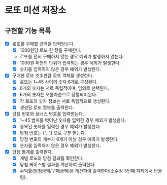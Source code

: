 # 로또 미션 저장소

## 구현할 기능 목록

- [x] 로또를 구매할 금액을 입력받는다.
    - [x] 1000원당 로또 한 장을 구매한다.
    - 로또를 전혀 구매하지 않는 경우 예외가 발생하지 않는다.
    - [x] 1000원 미만의 단위가 입력되는 경우 예외가 발생한다.
    - [x] 숫자를 입력하지 않은 경우 예외가 발생한다.

- [x] 구매한 로또 갯수만큼 로또 객체를 생성한다.
    - [x] 로또는 1~45 사이의 숫자 6개로 구성된다.
    - [x] 6개의 숫자는 서로 독립적이며, 임의로 선택된다.
    - [x] 6개의 숫자는 오름차순으로 정렬되어된다.
    - [x] 각 로또의 숫자 정보는 서로 독립적으로 생성된다.
    - [x] 생성된 로또 정보를 출력한다.
    
- [x] 당첨 번호와 보너스 번호를 입력받는다.
    - [x] 1~45 범위를 벗어난 숫자를 입력한 경우 예외가 발생한다.
    - [x] 중복된 숫자를 입력한 경우 예외가 발생한다.
    - [x] 당첨 번호는 (", ") 으로 구분 받는다.
    - [x] 당첨 번호의 개수가 6개가 아닐 경우 예외가 발생한다.
    - [x] 숫자를 입력하지 않은 경우 예외가 발생한다.

- [x] 당첨 통계를 출력한다.
  - [x] 개별 로또의 당첨 결과를 확인한다.
  - [x] 당첨 케이스별 결과를 계산하여 출력한다.
  - [x] 수익률(당첨금액/구매금액)을 계산하여 출력한다(소수점 3번째 자리에서 반올림).
